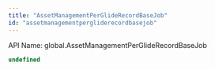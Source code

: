 ```yaml
---
title: "AssetManagementPerGlideRecordBaseJob"
id: "assetmanagementpergliderecordbasejob"
---
```


API Name: global.AssetManagementPerGlideRecordBaseJob

```js
undefined
```